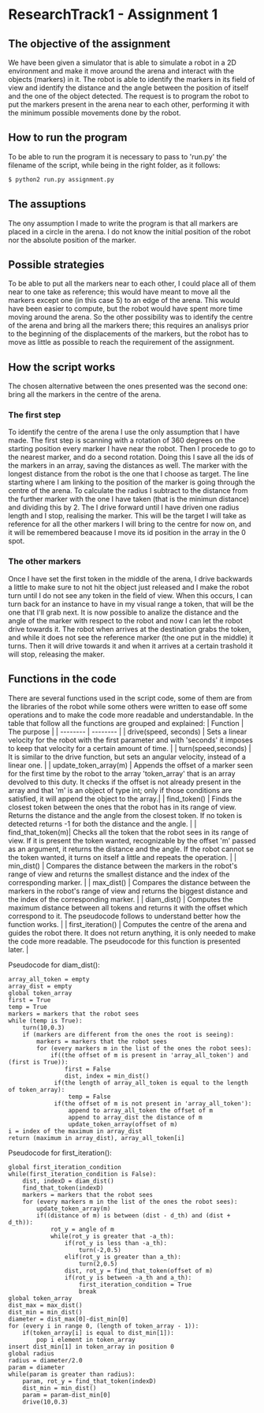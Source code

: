 # ResearchTrack1 - Assignment 1
## The objective of the assignment
We have been given a simulator that is able to simulate a robot in a 2D environment and make it move around the arena and interact with the objects (markers) in it.
The robot is able to identify the markers in its field of view and identify the distance and the angle between the position of itself and the one of the object detected. 
The request is to program the robot to put the markers present in the arena near to each other, performing it with the minimum possible movements done by the robot.
## How to run the program
To be able to run the program it is necessary to pass to 'run.py' the filename of the script, while being in the right folder, as it follows:
```bash
$ python2 run.py assignment.py
```
## The assuptions
The ony assumption I made to write the program is that all markers are placed in a circle in the arena. 
I do not know the initial position of the robot nor the absolute position of the marker.
## Possible strategies
To be able to put all the markers near to each other, I could place all of them near to one take as reference; this would have meant to move all the markers except one (in this case 5) to an edge of the arena. This would have been easier to compute, but the robot would have spent more time moving around the arena. 
So the other possibility was to identify the centre of the arena and bring all the markers there; this requires an analisys prior to the beginning of the displacements of the markers, but the robot has to move as little as possible to reach the requirement of the assignment. 
## How the script works
The chosen alternative between the ones presented was the second one: bring all the markers in the centre of the arena.
### The first step
To identify the centre of the arena I use the only assumption that I have made.
The first step is scanning with a rotation of 360 degrees on the starting position every marker I have near the robot. Then I procede to go to the nearest marker, and do a second rotation. Doing this I save all the ids of the markers in an array, saving the distances as well. The marker with the longest distance from the robot is the one that I choose as target. The line starting where I am linking to the position of the marker is going through the centre of the arena.
To calculate the radius I subtract to the distance from the further marker with the one I have taken (that is the minimun distance) and dividing this by 2.
The I drive forward until I have driven one radius length and I stop, realising the marker. This will be the target I will take as reference for all the other markers I will bring to the centre for now on, and it will be remembered beacause I move its id position in the array in the 0 spot.
### The other markers
Once I have set the first token in the middle of the arena, I drive backwards a little to make sure to not hit the object just released and I make the robot turn until I do not see any token in the field of view. When this occurs, I can turn back for an instance to have in my visual range a token, that will be the one that I'll grab next. It is now possible to analize the distance and the angle of the marker with respect to the robot and now I can let the robot drive towards it.
The robot when arrives at the destination grabs the token, and while it does not see the reference marker (the one put in the middle) it turns. Then it will drive towards it and when it arrives at a certain trashold it will stop, releasing the maker. 
## Functions in the code
There are several functions used in the script code, some of them are from the libraries of the robot while some others were written to ease off some operations and to make the code more readable and understandable.
In the table that follow all the functions are grouped and explained:
| Function | The purpose |
| -------- | -------- |
| drive(speed, seconds) | Sets a linear velocity for the robot with the first parameter and with 'seconds' it imposes to keep that velocity for a certain amount of time. |
| turn(speed,seconds) | It is similar to the drive function, but sets an angular velocity, instead of a linear one. |
| update_token_array(m) | Appends the offset of a marker seen for the first time by the robot to the array 'token_array' that is an array devolved to this duty. It checks if the offset is not already present in the array and that 'm' is an object of type int; only if those conditions are satisfied, it will append the object to the array.|
| find_token() | Finds the closest token between the ones that the robot has in its range of view. Returns the distance and the angle from the closest token. If no token is detected returns -1 for both the distance and the angle. |
| find_that_token(m)| Checks all the token that the robot sees in its range of view. If it is present the token wanted, recognizable by the offset 'm' passed as an argument, it returns the distance and the angle. If the robot cannot se the token wanted, it turns on itself a little and repeats the operation. |
| min_dist() | Compares the distance between the markers in the robot's range of view and returns the smallest distance and the index of the corresponding marker. |
| max_dist() | Compares the distance between the markers in the robot's range of view and returns the biggest distance and the index of the corresponding marker. |
| diam_dist() | Computes the maximum distance between all tokens and returns it with the offset which correspond to it. The pseudocode follows to understand better how the function works. |
| first_iteration() | Computes the centre of the arena and guides the robot there. It does not return anything, it is only needed to make the code more readable. The pseudocode for this function is presented later. |

Pseudocode for diam_dist():
```
array_all_token = empty  
array_dist = empty  
global token_array
first = True  
temp = True  
markers = markers that the robot sees  
while (temp is True):  
    turn(10,0.3)  
    if (markers are different from the ones the root is seeing):  
        markers = markers that the robot sees  
        for (every markers m in the list of the ones the robot sees):  
            if((the offset of m is present in 'array_all_token') and (first is True)):  
                first = False  
                dist, index = min_dist()  
             if(the length of array_all_token is equal to the length of token_array):  
                 temp = False
             if(the offset of m is not present in 'array_all_token'):
                 append to array_all_token the offset of m
                 append to array_dist the distance of m
                 update_token_array(offset of m)
i = index of the maximum in array_dist
return (maximum in array_dist), array_all_token[i] 
```

Pseudocode for first_iteration():
```
global first_iteration_condition
while(first_iteration_condition is False):
    dist, indexD = diam_dist()  
    find_that_token(indexD)  
    markers = markers that the robot sees
    for (every markers m in the list of the ones the robot sees):
        update_token_array(m)
        if((distance of m) is between (dist - d_th) and (dist + d_th)):
            rot_y = angle of m
            while(rot_y is greater that -a_th):
                if(rot_y is less than -a_th):
                    turn(-2,0.5)
                elif(rot_y is greater than a_th):
                    turn(2,0.5)
                dist, rot_y = find_that_token(offset of m)
                if(rot_y is between -a_th and a_th):
                    first_iteration_condition = True
                    break
global token_array
dist_max = max_dist()
dist_min = min_dist()
diameter = dist_max[0]-dist_min[0]
for (every i in range 0, (length of token_array - 1)):
    if(token_array[i] is equal to dist_min[1]):
        pop i element in token_array
insert dist_min[1] in token_array in position 0
global radius
radius = diameter/2.0
param = diameter
while(param is greater than radius):
    param, rot_y = find_that_token(indexD)
    dist_min = min_dist()
    param = param-dist_min[0]
    drive(10,0.3)
```

